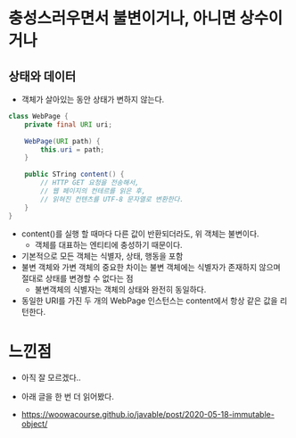 # 충성스러우면서 불변이거나, 아니면 상수이거나



## 상태와 데이터

- 객체가 살아있는 동안 상태가 변하지 않는다.

```JAva
class WebPage {
	private final URI uri;
	
	WebPage(URI path) {
		this.uri = path;
	}
	
	public STring content() {
		// HTTP GET 요청을 전송해서,
		// 웹 페이지의 컨테르를 읽은 후,
		// 읽혀진 컨텐츠를 UTF-8 문자열로 변환한다.
	}
}
```



- content()를 실행 할 때마다 다른 값이 반환되더라도, 위 객체는 불변이다.
  - 객체를 대표하는 엔티티에 충성하기 때문이다.
- 기본적으로 모든 객체는 식별자, 상태, 행동을 포함
- 불변 객체와 가변 객체의 중요한 차이는 불변 객체에는 식별자가 존재하지 않으며 절대로 상태를 변경할 수 없다는 점
  - 불변객체의 식별자는 객체의 상태와 완전히 동일하다.
- 동일한 URI를 가진 두 개의 WebPage 인스턴스는 content에서 항상 같은 값을 리턴한다.

# 느낀점

- 아직 잘 모르겠다..

- 아래 글을 한 번 더 읽어봤다.

- https://woowacourse.github.io/javable/post/2020-05-18-immutable-object/

  